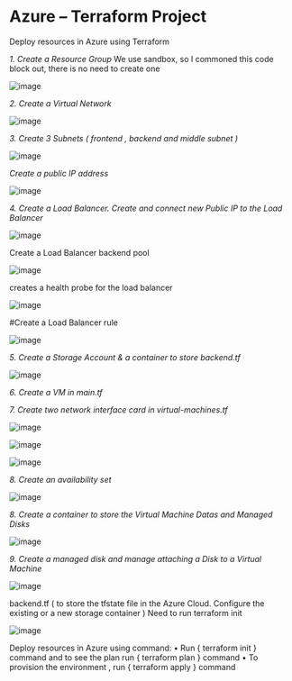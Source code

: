 # Azure – Terraform Project
Deploy resources in Azure using Terraform

*1. Create a Resource Group*
We use sandbox, so I commoned this code block out, there is no need to create one

![image](https://user-images.githubusercontent.com/90932638/235210349-3ae264af-763e-4de5-a857-f7c64b7a675f.png)

*2. Create a Virtual Network*


![image](https://user-images.githubusercontent.com/90932638/235210680-91c742c5-7987-4692-80a1-73c346306ea5.png)

*3. Create 3 Subnets ( frontend , backend and middle subnet )*


![image](https://user-images.githubusercontent.com/90932638/235210776-222e53a1-e648-448e-8cea-faf3f2d5effe.png)


*Create a public IP address*


![image](https://user-images.githubusercontent.com/90932638/235210932-b7443646-4e86-4b8c-bf03-4061f50e337e.png)


*4. Create a Load Balancer. Create and connect new Public IP to the Load Balancer*


![image](https://user-images.githubusercontent.com/90932638/235211015-44a5c9a0-8709-48bc-8ea0-521a402c59e2.png)


Create a Load Balancer backend pool


![image](https://user-images.githubusercontent.com/90932638/235211146-99514bb1-c5a1-492e-a421-9126481ea19a.png)


creates a health probe for the load balancer


![image](https://user-images.githubusercontent.com/90932638/235211189-de2b7239-a2d6-4121-9c89-72ae7168cf27.png)


#Create a Load Balancer rule


![image](https://user-images.githubusercontent.com/90932638/235211293-06cbea5f-61a0-4690-a7f9-54edee4f9580.png)


*5. Create a Storage Account & a container to store backend.tf*


![image](https://user-images.githubusercontent.com/90932638/235211360-f6fd4dcf-2f55-415e-9a23-003265149121.png)


*6. Create a VM in main.tf*


*7. Create two network interface card in virtual-machines.tf*


![image](https://user-images.githubusercontent.com/90932638/235211680-63211acb-3b1d-4be7-891b-822e1b59e3d1.png)


![image](https://user-images.githubusercontent.com/90932638/235211720-a81e0fef-bf78-449a-9227-deb012f9c5d8.png)


![image](https://user-images.githubusercontent.com/90932638/235211738-32a80086-5198-415a-85a7-c637d6ab01de.png)

*8. Create an availability set*


![image](https://user-images.githubusercontent.com/90932638/235211893-47cecc1e-624b-47c2-9b5b-b3082d63ed17.png)

*8. Create a container to store the Virtual Machine Datas and Managed Disks*



![image](https://user-images.githubusercontent.com/90932638/235212103-3f9525c7-a27f-43f9-88f9-e7d2a52e9a2c.png)

*9. Create a managed disk and manage attaching a Disk to a Virtual Machine*


![image](https://user-images.githubusercontent.com/90932638/235211938-cc67c579-3caf-4ee6-a6e8-cea1f23e37f5.png)


backend.tf ( to store the tfstate file in the Azure Cloud. Configure the existing or a new storage container )
Need to run terraform init


![image](https://user-images.githubusercontent.com/90932638/235212823-672c6c77-944f-4e64-a69c-48b2f0ac913a.png)


Deploy resources in Azure using command:
•	Run { terraform init } command and to see the plan run { terraform plan } command
•	To provision the environment , run { terraform apply } command

